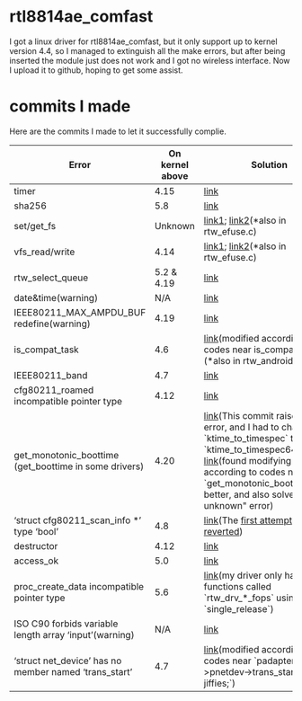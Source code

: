# rtl8814ae_comfast
I got a linux driver for rtl8814ae_comfast, but it only support up to kernel version 4.4, so I managed to extinguish all the make errors, but after being inserted the module just does not work and I got no wireless interface.
Now I upload it to github, hoping to get some assist.

# commits I made
Here are the commits I made to let it successfully complie.
<table class="tg">
<thead>
  <tr>
    <th class="tg-0pky">Error</th>
    <th class="tg-0pky">On kernel above</th>
    <th class="tg-0pky">Solution</th>
  </tr>
</thead>
<tbody>
  <tr>
    <td class="tg-0pky">timer</td>
    <td class="tg-0pky">4.15</td>
    <td class="tg-0pky"><a href="https://github.com/aircrack-ng/rtl8812au/commit/f221a169f281dab9756a176ec2abd91e0eba7d19">link</a></td>
  </tr>
  <tr>
    <td class="tg-0pky">sha256</td>
    <td class="tg-0pky">5.8</td>
    <td class="tg-0pky"><a href="https://github.com/aircrack-ng/rtl8188eus/pull/77/files">link</a></td>
  </tr>
  <tr>
    <td class="tg-0pky">set/get_fs</td>
    <td class="tg-0pky">Unknown</td>
    <td class="tg-0pky"><a href="https://github.com/jwrdegoede/rtl8189ES_linux/pull/50/files">link1</a>; <a href="https://github.com/aircrack-ng/rtl8812au/commit/4573749621508b6799b84e92d6b08505fc5a2a7e">link2</a>(*also in rtw_efuse.c)</td>
  </tr>
  <tr>
    <td class="tg-0pky">vfs_read/write</td>
	<td class="tg-0pky">4.14</td>
	<td class="tg-0pky"><a href="https://github.com/chenhaiq/mt7610u_wifi_sta_v3002_dpo_20130916/issues/43">link1</a>; <a href="https://github.com/zebulon2/rtl8812au-driver-5.2.9/commit/08e0472fbc60be09f6207b21819ed141cb81d579">link2</a>(*also in rtw_efuse.c)</td>
  </tr>
  <tr>
    <td class="tg-0pky">rtw_select_queue</td>
	<td class="tg-0pky">5.2 & 4.19</td>
	<td class="tg-0pky"><a href="https://github.com/maccuaa/asus-ac53-rtl8822bu/commit/5b8a9c1bffb621236c6b3e7423b37841722fa4f8">link</a></td>
  </tr>
  <tr>
    <td class="tg-0pky">date&time(warning)</td>
	<td class="tg-0pky">N/A</td>
	<td class="tg-0pky"><a href="https://github.com/RinCat/RTL88x2BU-Linux-Driver/issues/100">link</a></td>
  </tr>
  <tr>
    <td class="tg-0pky">IEEE80211_MAX_AMPDU_BUF redefine(warning)</td>
	<td class="tg-0pky">4.19</td>
	<td class="tg-0pky"><a href="https://github.com/clnhub/rtl8192eu-linux/commit/2628f6dfd941357fcefeb4e2adcf9855a2440e5c">link</a></td>
  </tr>
  <tr>
    <td class="tg-0pky">is_compat_task</td>
	<td class="tg-0pky">4.6</td>
	<td class="tg-0pky"><a href="https://github.com/ivanovborislav/rtl8188eu/blob/main/os_dep/linux/ioctl_linux.c">link</a>(modified according to codes near is_compat_task)<br>(*also in rtw_android.c)</td>
  </tr>
  <tr>
    <td class="tg-0pky">IEEE80211_band</td>
	<td class="tg-0pky">4.7</td>
	<td class="tg-0pky"><a href="https://github.com/diederikdehaas/rtl8812AU/commit/01404a0ce3b4602e7eab1672a251f2bf16cce503">link</a></td>
  </tr>
  <tr>
    <td class="tg-0pky">cfg80211_roamed incompatible pointer type</td>
	<td class="tg-0pky">4.12</td>
	<td class="tg-0pky"><a href="https://github.com/mk-fg/rtl8812au/commit/974f7a8a29e18580c8f0daaa931728d23a627e3f">link</a></td>
  </tr>
  <tr>
    <td class="tg-0pky">get_monotonic_boottime (get_boottime in some drivers)</td>
	<td class="tg-0pky">4.20</td>
	<td class="tg-0pky"><a href="https://github.com/smlinux/rtl8723de/pull/33/files">link</a>(This commit raises new error, and I had to change `ktime_to_timespec` to `ktime_to_timespec64`)<br><a href="https://github.com/ivanovborislav/rtl8188eu/blob/main/os_dep/linux/ioctl_cfg80211.c">link</a>(found modifying according to codes near `get_monotonic_boottime(&ts)` better, and also solved the "ts unknown" error)</td>
  </tr>
  <tr>
    <td class="tg-0pky">‘struct cfg80211_scan_info *’ type ‘bool’</td>
	<td class="tg-0pky">4.8</td>
	<td class="tg-0pky"><a href="https://github.com/abperiasamy/rtl8812AU_8821AU_linux/pull/148/files">link</a>(The <a href="https://github.com/abperiasamy/rtl8812AU_8821AU_linux/pull/143/files">first attempt</a> was <a href="https://github.com/abperiasamy/rtl8812AU_8821AU_linux/pull/147">reverted</a>)</td>
  </tr>
  <tr>
    <td class="tg-0pky">destructor</td>
	<td class="tg-0pky">4.12</td>
	<td class="tg-0pky"><a href="https://github.com/FomalhautWeisszwerg/rtl8822bu/commit/49821e5beee8e424ac00ae8c5a9725554ca7287e">link</a></td>
  </tr>
  <tr>
    <td class="tg-0pky">access_ok</td>
	<td class="tg-0pky">5.0</td>
	<td class="tg-0pky"><a href="https://github.com/Mange/rtl8192eu-linux-driver/pull/110/files">link</a></td>
  </tr>
  <tr>
    <td class="tg-0pky">proc_create_data incompatible pointer type</td>
	<td class="tg-0pky">5.6</td>
	<td class="tg-0pky"><a href="https://github.com/tomaspinho/rtl8821ce/pull/126/files">link</a>(my driver only have functions called `rtw_drv_*_fops` using `single_release`)</td>
  </tr>
  <tr>
    <td class="tg-0pky">ISO C90 forbids variable length array ‘input’(warning)</td>
	<td class="tg-0pky">N/A</td>
	<td class="tg-0pky"><a href="https://github.com/jmfernandezidealista/rtl8812au/commit/2eb86a834977f56c82a0079b0a2c8302f5ab7501">link</a></td>
  </tr>
  <tr>
    <td class="tg-0pky">‘struct net_device’ has no member named ‘trans_start’</td>
	<td class="tg-0pky">4.7</td>
	<td class="tg-0pky"><a href="https://github.com/yinkangning0124/RTL8821ce-for-ubuntu/blob/2db2c6ded7cc03c8d25896100909bf9401ad4ec3/hal/rtl8821c/pci/rtl8821ce_io.c">link</a>(modified according to codes near `padapter->pnetdev->trans_start = jiffies;`)</td>
  </tr>
</tbody>
</table>
